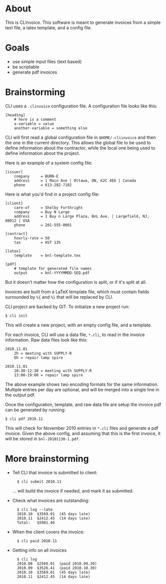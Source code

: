 # About

This is CLInvoice.  This software is meant to generate invoices from a simple
text file, a latex template, and a config file.

# Goals

 - use simple input files (text based)
 - be scriptable
 - generate pdf invoices

# Brainstorming

CLI uses a `.clinvoice` configuration file.  A configuration file looks like
this:

    [heading]
        # here is a comment
        a-variable = value
        another-variable = something else

CLI will first read a global configuration file in `$HOME/.cliinvoice` and
then the one in the current directory.  This allows the global file to be used
to define information about the contractor, while the local one being used to
define information about the project.

Here is an example of a system config file:

    [issuer]
        company     = BURN-E
        address     = 1 Main Ave | Ottawa, ON, K2C 4E6 | Canada
        phone       = 613-282-7102

Here is what you'd find in a project config file:

    [client]
        care-of     = Shelby Forthright
        company     = Buy N Large
        address     = 1 Buy n Large Plaza, BnL Ave. | Largefield, NJ, 08012 | USA
        phone       = 201-555-0001

    [contract]
        hourly-rate = 50
        tax         = HST 13%

    [latex]
        template    = bnl-template.tex

    [pdf]
        # template for generated file names
        output      = bnl-YYYYMMDD-SEQ.pdf

But it doesn't matter how the configuration is split, or if it's split at all.

Invoices are built from a LaTeX template file, which must contain fields
surrounded by `%{` and `%}` that will be replaced by CLI.

CLI project are backed by GIT.  To initialize a new project run:

    $ cli init

This will create a new project, with an empty config file, and a template.

For each invoice, CLI will use a data file, `*.cli`, to read in the invoice
information.  Raw data files look like this:

    2010.11.01
        2h = meeting with SUPPLY-R
        6h = repair lamp spire

    2010.11.01
        10:30-12:30 = meeting with SUPPLY-R
        13:00-19:00 = repair lamp spire

The above example shows two encoding formats for the same information.
Multiple entries per day are optional, and will be merged into a single line
in the output pdf.

Once the configuration, template, and raw data file are setup the invoice pdf
can be generated by running:

    $ cli pdf 2010.11

This will check for November 2010 entries in `*.cli` files and generate a pdf
invoice.  Given the above config, and assuming that this is the first invoice,
it will be stored in `bnl-20101130-1.pdf`.

# More brainstorming

- Tell CLI that invoice is submitted to client:

        $ cli submit 2010.11

  ... will build the invoice if needed, and mark it as submitted.

- Check what invoices are outstanding:

        $ cli log --late
        2010.10  $3569.01  (45 days late)
        2010.11  $2412.45  (14 days late)
        Total:   $5981.46

- When the client covers the invoice:

        $ cli paid 2010.11

- Getting info on all invoices

        $ cli log
        2010.08  $2569.01  (paid 2010.09.30)
        2010.09  $3526.41  (paid 2010.10.30)
        2010.10  $3569.01  (45 days late)
        2010.11  $2412.45  (14 days late)


<!-- vim: set tw=78 et sw=2 -->
